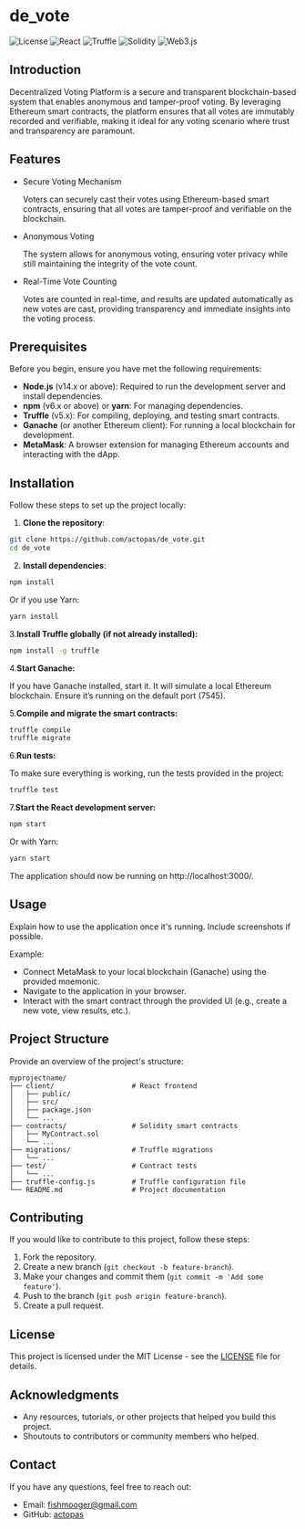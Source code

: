 # de_vote

![License](https://img.shields.io/badge/license-MIT-blue.svg)
![React](https://img.shields.io/badge/react-v17.0.2-blue)
![Truffle](https://img.shields.io/badge/truffle-v5.4.0-green)
![Solidity](https://img.shields.io/badge/solidity-v0.8.6-yellow)
![Web3.js](https://img.shields.io/badge/web3.js-v1.3.6-orange)

## Introduction

Decentralized Voting Platform is a secure and transparent blockchain-based system that enables anonymous and tamper-proof voting. By leveraging Ethereum smart contracts, the platform ensures that all votes are immutably recorded and verifiable, making it ideal for any voting scenario where trust and transparency are paramount.

## Features

- Secure Voting Mechanism

  Voters can securely cast their votes using Ethereum-based smart contracts, ensuring that all votes are tamper-proof and verifiable on the blockchain.

- Anonymous Voting

  The system allows for anonymous voting, ensuring voter privacy while still maintaining the integrity of the vote count.

- Real-Time Vote Counting

  Votes are counted in real-time, and results are updated automatically as new votes are cast, providing transparency and immediate insights into the voting process.

## Prerequisites

Before you begin, ensure you have met the following requirements:

- **Node.js** (v14.x or above): Required to run the development server and install dependencies.
- **npm** (v6.x or above) or **yarn**: For managing dependencies.
- **Truffle** (v5.x): For compiling, deploying, and testing smart contracts.
- **Ganache** (or another Ethereum client): For running a local blockchain for development.
- **MetaMask**: A browser extension for managing Ethereum accounts and interacting with the dApp.

## Installation

Follow these steps to set up the project locally:

1. **Clone the repository**:

```bash
git clone https://github.com/actopas/de_vote.git
cd de_vote
```

2. **Install dependencies**:

```bash
npm install
```

Or if you use Yarn:

```bash
yarn install
```

3.**Install Truffle globally (if not already installed):**

```bash
npm install -g truffle
```

4.**Start Ganache:**

If you have Ganache installed, start it. It will simulate a local Ethereum blockchain. Ensure it’s running on the default port (7545).

5.**Compile and migrate the smart contracts:**

```bash
truffle compile
truffle migrate
```

6.**Run tests:**

To make sure everything is working, run the tests provided in the project:

```bash
truffle test
```

7.**Start the React development server:**

```bash
npm start
```

Or with Yarn:

```bash
yarn start
```

The application should now be running on http://localhost:3000/.

## Usage

Explain how to use the application once it's running. Include screenshots if possible.

Example:

- Connect MetaMask to your local blockchain (Ganache) using the provided mnemonic.
- Navigate to the application in your browser.
- Interact with the smart contract through the provided UI (e.g., create a new vote, view results, etc.).

## Project Structure

Provide an overview of the project's structure:

```plaintext
myprojectname/
├── client/                   # React frontend
│   ├── public/
│   ├── src/
│   ├── package.json
│   └── ...
├── contracts/                # Solidity smart contracts
│   ├── MyContract.sol
│   └── ...
├── migrations/               # Truffle migrations
│   └── ...
├── test/                     # Contract tests
│   └── ...
├── truffle-config.js         # Truffle configuration file
└── README.md                 # Project documentation
```

## Contributing

If you would like to contribute to this project, follow these steps:

1. Fork the repository.
2. Create a new branch (`git checkout -b feature-branch`).
3. Make your changes and commit them (`git commit -m 'Add some feature'`).
4. Push to the branch (`git push origin feature-branch`).
5. Create a pull request.

## License

This project is licensed under the MIT License - see the [LICENSE](LICENSE) file for details.

## Acknowledgments

- Any resources, tutorials, or other projects that helped you build this project.
- Shoutouts to contributors or community members who helped.

## Contact

If you have any questions, feel free to reach out:

- Email: fishmooger@gmail.com
- GitHub: [actopas](https://github.com/actopas)

